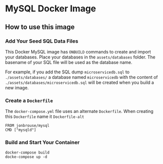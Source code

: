 # MySQL Docker Image

## How to use this image

### Add Your Seed SQL Data Files

This Docker MySQL image has `ONBUILD` commands to create and import your databases. Place your databases in the `assets/databases` folder. The basename of your SQL file will be used as the database name. 

For example, if you add the SQL dump `microservicedb.sql` to `./assets/databases/` a database named `microservicedb` with the content of `./assets/databases/microservicedb.sql` will be created when you build a new image.

### Create a `Dockerfile`

The `docker-compose.yml` file uses an alternate `Dockerfile`. When creating this `Dockerfile` name it `Dockerfile-alt`

	FROM jonbrouse/mysql
	CMD ["mysqld"]

### Build and Start Your Container

	docker-compose build
	docke-compose up -d
